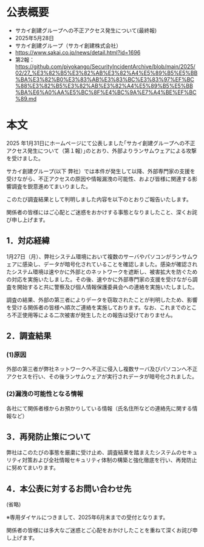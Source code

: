 # 公表概要
- サカイ創建グループへの不正アクセス発生について(最終報)
- 2025年5月28日
- サカイ創建グループ（サカイ創建株式会社）
- https://www.sakai.co.jp/news/detail.html?id=1696
- 第2報：https://github.com/piyokango/SecurityIncidentArchive/blob/main/2025/02/27_%E3%82%B5%E3%82%AB%E3%82%A4%E5%89%B5%E5%BB%BA%E3%82%B0%E3%83%AB%E3%83%BC%E3%83%97%EF%BC%88%E3%82%B5%E3%82%AB%E3%82%A4%E5%89%B5%E5%BB%BA%E6%A0%AA%E5%BC%8F%E4%BC%9A%E7%A4%BE%EF%BC%89.md

# 本文
2025 年1月31日にホームページにて公表しました｢サカイ創建グループへの不正アクセス発生について（第１報）｣のとおり、外部よりランサムウェアによる攻撃を受けました。

サカイ創建グループ(以下 弊社）では本件が発生して以降、外部専門家の支援を受けながら、不正アクセスの原因や情報漏洩の可能性、および皆様に関連する影響調査を鋭意進めてまいりました。

このたび調査結果として判明しました内容を以下のとおりご報告いたします。

関係者の皆様にはご心配とご迷惑をおかけする事態となりましたこと、深くお詫び申し上げます。

 
## 1．対応経緯

1月27日（月）、弊社システム環境において複数のサーバやパソコンがランサムウェアに感染し、データが暗号化されていることを確認しました。感染が確認されたシステム環境は速やかに外部とのネットワークを遮断し、被害拡大を防ぐための対応を実施いたしました。その後、速やかに外部専門家の支援を受けながら調査を開始すると共に警察及び個人情報保護委員会への連絡を実施いたしました。

調査の結果、外部の第三者によりデータを窃取されたことが判明したため、影響を受ける関係者の皆様へ順次ご連絡を実施しております。なお、これまでのところ不正使用等による二次被害が発生したとの報告は受けておりません。

## 2．調査結果
### (1)原因
外部の第三者が弊社ネットワークへ不正に侵入し複数サーバ及びパソコンへ不正アクセスを行い、その後ランサムウェアが実行されデータが暗号化されました。

### (2)漏洩の可能性となる情報
各社にて関係者様からお預かりしている情報（氏名住所などの連絡先に関する情報など）

## 3．再発防止策について
弊社はこのたびの事態を厳粛に受け止め、調査結果を踏まえたシステムのセキュリティ対策および全社情報セキュリティ体制の構築と強化徹底を行い、再発防止に努めてまいります。

## 4．本公表に対するお問い合わせ先
(省略)

※専用ダイヤルにつきまして、2025年6月末までの受付となります。

関係者の皆様には多大なご迷惑とご心配をおかけしたことを重ねて深くお詫び申し上げます。
